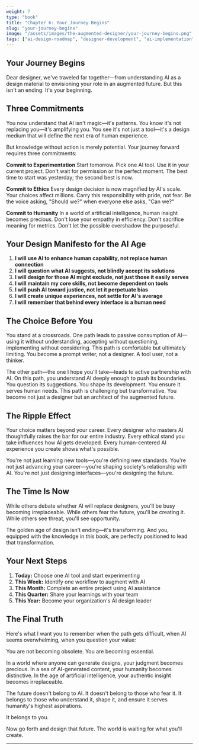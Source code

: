 ```yaml
---
weight: 7
type: "book"
title: "Chapter 6: Your Journey Begins"
slug: "your-journey-begins"
image: "/assets/images/the-augmented-designer/your-journey-begins.png"
tags: ["ai-design-roadmap", "designer-development", "ai-implementation", "design-practice", "creative-empowerment", "ai-design-manifesto", "taking-action"]
---
```


## Your Journey Begins

Dear designer, we've traveled far together—from understanding AI as a design material to envisioning your role in an augmented future. But this isn't an ending. It's your beginning.

## Three Commitments

You now understand that AI isn't magic—it's patterns. You know it's not replacing you—it's amplifying you. You see it's not just a tool—it's a design medium that will define the next era of human experience.

But knowledge without action is merely potential. Your journey forward requires three commitments:

**Commit to Experimentation** Start tomorrow. Pick one AI tool. Use it in your current project. Don't wait for permission or the perfect moment. The best time to start was yesterday; the second best is now.

**Commit to Ethics** Every design decision is now magnified by AI's scale. Your choices affect millions. Carry this responsibility with pride, not fear. Be the voice asking, "Should we?" when everyone else asks, "Can we?"

**Commit to Humanity** In a world of artificial intelligence, human insight becomes precious. Don't lose your empathy in efficiency. Don't sacrifice meaning for metrics. Don't let the possible overshadow the purposeful.

## Your Design Manifesto for the AI Age

1. **I will use AI to enhance human capability, not replace human connection**
2. **I will question what AI suggests, not blindly accept its solutions**
3. **I will design for those AI might exclude, not just those it easily serves**
4. **I will maintain my core skills, not become dependent on tools**
5. **I will push AI toward justice, not let it perpetuate bias**
6. **I will create unique experiences, not settle for AI's average**
7. **I will remember that behind every interface is a human need**

## The Choice Before You

You stand at a crossroads. One path leads to passive consumption of AI—using it without understanding, accepting without questioning, implementing without considering. This path is comfortable but ultimately limiting. You become a prompt writer, not a designer. A tool user, not a thinker.

The other path—the one I hope you'll take—leads to active partnership with AI. On this path, you understand AI deeply enough to push its boundaries. You question its suggestions. You shape its development. You ensure it serves human needs. This path is challenging but transformative. You become not just a designer but an architect of the augmented future.

## The Ripple Effect

Your choice matters beyond your career. Every designer who masters AI thoughtfully raises the bar for our entire industry. Every ethical stand you take influences how AI gets developed. Every human-centered AI experience you create shows what's possible.

You're not just learning new tools—you're defining new standards. You're not just advancing your career—you're shaping society's relationship with AI. You're not just designing interfaces—you're designing the future.

## The Time Is Now

While others debate whether AI will replace designers, you'll be busy becoming irreplaceable. While others fear the future, you'll be creating it. While others see threat, you'll see opportunity.

The golden age of design isn't ending—it's transforming. And you, equipped with the knowledge in this book, are perfectly positioned to lead that transformation.

## Your Next Steps

1. **Today:** Choose one AI tool and start experimenting
2. **This Week:** Identify one workflow to augment with AI
3. **This Month:** Complete an entire project using AI assistance
4. **This Quarter:** Share your learnings with your team
5. **This Year:** Become your organization's AI design leader

## The Final Truth

Here's what I want you to remember when the path gets difficult, when AI seems overwhelming, when you question your value:

You are not becoming obsolete. You are becoming essential.

In a world where anyone can generate designs, your judgment becomes precious. In a sea of AI-generated content, your humanity becomes distinctive. In the age of artificial intelligence, your authentic insight becomes irreplaceable.

The future doesn't belong to AI. It doesn't belong to those who fear it. It belongs to those who understand it, shape it, and ensure it serves humanity's highest aspirations.

It belongs to you.

Now go forth and design that future. The world is waiting for what you'll create.

---